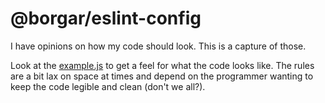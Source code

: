 # @borgar/eslint-config

I have opinions on how my code should look. This is a capture of those.

Look at the [example.js](./example.js) to get a feel for what the code looks like. The rules are a bit lax on space at times and depend on the programmer wanting to keep the code legible and clean (don't we all?).

